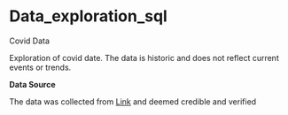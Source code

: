 # Data_exploration_sql
Covid Data


Exploration of covid date. The data is historic and does not reflect current events or trends.

**Data Source**

The data was collected from [Link](https://ourworldindata.org) and deemed credible and verified
